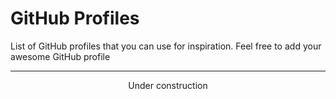 # GitHub Profiles

List of GitHub profiles that you can use for inspiration. Feel free to add your awesome GitHub profile

<hr />

<p align="center">Under construction</p>
